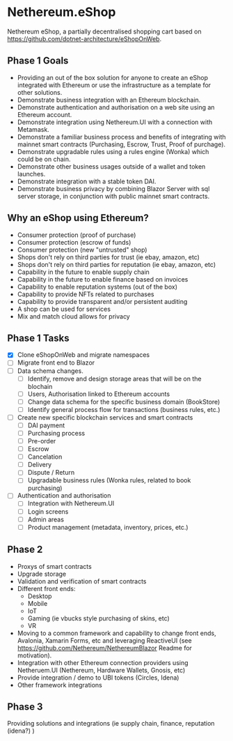 # Nethereum.eShop

Nethereum eShop, a partially decentralised shopping cart based on https://github.com/dotnet-architecture/eShopOnWeb.

## Phase 1 Goals
+ Providing an out of the box solution for anyone to create an eShop integrated with Ethereum or use the infrastructure as a template for other solutions.
+ Demonstrate business integration with an Ethereum blockchain.
+ Demonstrate authentication and authorisation on a web site using an Ethereum account.
+ Demonstrate integration using Nethereum.UI with a connection with Metamask.
+ Demonstrate a familiar business process and benefits of integrating with mainnet smart contracts (Purchasing, Escrow, Trust, Proof of purchage).
+ Demonstrate upgradable rules using a rules engine (Wonka) which could be on chain.
+ Demonstrate other business usages outside of a wallet and token launches.
+ Demonstrate integration with a stable token DAI.
+ Demonstrate business privacy by combining Blazor Server with sql server storage, in conjunction with public mainnet smart contracts.

## Why an eShop using Ethereum?
* Consumer protection (proof of purchase)
* Consumer protection (escrow of funds)
* Consumer protection (new "untrusted" shop)
* Shops don't rely on third parties for trust (ie ebay, amazon, etc)
* Shops don't rely on third parties for reputation (ie ebay, amazon, etc)
* Capability in the future to enable supply chain
* Capability in the future to enable finance based on invoices
* Capability to enable reputation systems (out of the box)
* Capability to provide NFTs related to purchases
* Capability to provide transparent and/or persistent auditing
* A shop can be used for services
* Mix and match cloud allows for privacy

## Phase 1 Tasks
- [x] Clone eShopOnWeb and migrate namespaces
- [ ] Migrate front end to Blazor
- [ ] Data schema changes. 
     - [ ] Identify, remove and design storage areas that will be on the blochain
     - [ ] Users, Authorisation linked to Ethereum accounts
     - [ ] Change data schema for the specific business domain (BookStore)
     - [ ] Identify general process flow for transactions (business rules, etc.)
      
- [ ] Create new specific blockchain services and smart contracts
     - [ ] DAI payment
     - [ ] Purchasing process
     - [ ] Pre-order
     - [ ] Escrow
     - [ ] Cancelation
     - [ ] Delivery     
     - [ ] Dispute / Return
     - [ ] Upgradable business rules (Wonka rules, related to book purchasing)

- [ ] Authentication and authorisation
    - [ ] Integration  with Nethereum.UI
    - [ ] Login screens
    - [ ] Admin areas
    - [ ] Product management (metadata, inventory, prices, etc.)

## Phase 2 
+ Proxys of smart contracts
+ Upgrade storage
+ Validation and verification of smart contracts
+ Different front ends:
     - Desktop
     - Mobile
     - IoT
     - Gaming (ie vbucks style purchasing of skins, etc)
     - VR 
+ Moving to a common framework and capability to change front ends, Avalonia, Xamarin Forms, etc and leveraging ReactiveUI (see https://github.com/Nethereum/NethereumBlazor Readme for motivation).
+ Integration with other Ethereum connection providers using Netheruem.UI (Nethereum, Hardware Wallets, Gnosis, etc)
+ Provide integration / demo to UBI tokens (Circles, Idena)
+ Other framework integrations

## Phase 3
Providing solutions and integrations (ie supply chain, finance, reputation (idena?) )
